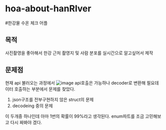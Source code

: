 # hoa-about-hanRIver

#한강물 수온 체크 어플

## 목적
사진촬영을 좋아해서 한강 근처 촬영지 및 사람 분포를 실시간으로 알고싶어서 제작


## 문제점
현재 api 불러오는 과정에서
![image](https://user-images.githubusercontent.com/78361650/163337389-eb58fca2-e265-4735-99f2-746a667c7bfd.png)
api호출은 가능하나 decoder로 변환해 필요데이터 호출하는 부분에서 문제를 찾았다.

1. json구조를 전부구현하지 않은 struct의 문제
2. decodeing 중의 문제 

이 두개중 하나인데 아마 1번의 확률이 99%라고 생각된다.
enum파트를 조금 고민해보고 다시 짜봐야 겠다.
